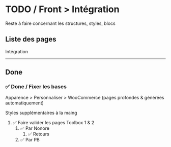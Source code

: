 # TODO / Front > Intégration

Reste à faire concernant les structures, styles, blocs

## Liste des pages

Intégration

---

## Done

### ✅ Done / Fixer les bases

Apparence > Personnaliser > WooCommerce (pages profondes & générées automatiquement)

Styles supplémentaires à la maing

1. ✅ Faire valider les pages Toolbox 1 & 2
    1. ✅ Par Nonore
       1. ✅ Retours
    2. ✅ Par PB
